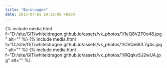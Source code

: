 ```yaml
---
title: "Фотография"
date: 2013-07-01 10:38:00 +0300
---
```



{% include media.html f="D:/site/GiT/whiteldragon.github.io/assets/vk_photos/1/1eQ8V2T0o48.jpg" alt="" %}
{% include media.html f="D:/site/GiT/whiteldragon.github.io/assets/vk_photos/1/OVQe60L7g4s.jpg" alt="" %}
{% include media.html f="D:/site/GiT/whiteldragon.github.io/assets/vk_photos/1/RQqkvSJ2wUA.jpg" alt="" %}
